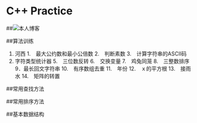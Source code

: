 # C++ Practice
##![本人博客](https://blog.csdn.net/He3he3he/article/details/102248368)

##算法训练
1. 河西
1.　最大公约数和最小公倍数
2.　判断素数
3.　计算字符串的ASCII码
4. 字符类型统计器
5.　三位数反转
6.　交换变量
7.　鸡兔同笼
8.　三整数排序
9．最长回文字符串
10.　有序数组去重
11.　年份
12.　ｘ的平方根
13.　接雨水
14.　矩阵的转置

##常用查找方法

##常用排序方法

##基本数据结构
